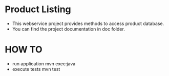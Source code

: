 # Product Listing

 - This webservice project provides methods to access product database.
 - You can find the project documentation in doc folder.
 
# HOW TO
- run application mvn exec:java
- execute tests mvn test
